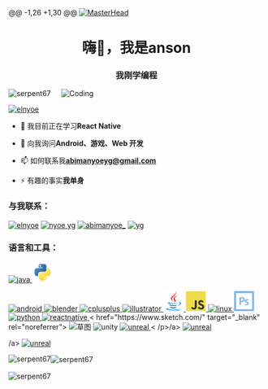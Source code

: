 @@ -1,26 +1,30 @@
[![ MasterHead ](https://1.bp.blogspot.com/-7A4WynwLsMw/XbBpCXG8fHI/AAAAAAAAMt4/uOa1bpLskYgrwGbllhSu2SDj_Mig8SXJQCLcBGAsYHQ/s1600/2000_600px.gif)](https://rishavchanda.io)
<h1 align="center">嗨👋，我是anson</h1>
<h3 align="center">我刚学编程</h3>
<img align="right" alt="Coding" width="400" src=https://camo.githubusercontent.com/5ddf73ad3a205111cf8c686f687fc216c2946a75005718c8da5b837ad9de78c9/68747470733a2f2f7468756d62732e6766796361742e636f6d2f4576696c4e657874446576696c666973682d736d616c6c2e676966>
<p align="left"> <img src="https://komarev.com/ghpvc/?username=serpent67&label=Profile%20views&color=0e75b6&style=flat" alt="serpent67" /> </p>

<p align="left"> <a href="https://twitter.com/elnyoe" target="blank"><img src="https://img.shields.io/twitter/follow/elnyoe? logo=twitter&style=for-the-badge" alt="elnyoe" /></a> </p>

- 🌱 我目前正在学习**React Native**

- 💬 向我询问**Android、游戏、Web 开发**

- 📫 如何联系我**abimanyoeyg@gmail.com**

- ⚡ 有趣的事实**我单身**

<h3 align="left">与我联系：</h3>
<p对齐=“左”>
<a href="https://twitter.com/elnyoe" target="blank"><img align="center" src="https://raw.githubusercontent.com/rahuldkjain/github-profile-readme-generator /master/src/images/icons/Social/twitter.svg" alt="elnyoe" height="30" width="40" /></a>
<a href="https://fb.com/nyoe yg" target="blank"><img align="center" src="https://raw.githubusercontent.com/rahuldkjain/github-profile-readme- generator/master/src/images/icons/Social/facebook.svg" alt="nyoe yg" height="30" width="40" /></a>
<a href="https://instagram.com/abimanyoe_" target="blank"><img align="center" src="https://raw.githubusercontent.com/rahuldkjain/github-profile-readme-generator /master/src/images/icons/Social/instagram.svg" alt="abimanyoe_" height="30" width="40" /></a>
<a href="https://www.youtube.com/c/yg" target="blank"><img align="center" src="https://raw.githubusercontent.com/rahuldkjain/github-profile -readme-generator/master/src/images/icons/Social/youtube.svg" alt="yg" height="30" width="40" /></a>
</p>

<h3 align="left">语言和工具：</h3>
<p align="left"> <a href="https://www.java.com" target="_blank" rel="noreferrer"> <img src="https://raw.githubusercontent.com/devicons /devicon/master/icons/java/java-original.svg" alt="java" width="40" height="40"/> </a> <a href="https://www.python.org " target="_blank" rel="noreferrer"> <img src="https://raw.githubusercontent.com/devicons/devicon/master/icons/python/python-original.svg" alt="python" width= "40" height="40"/> </a> </p>
<p align="left"> <a href="https://developer.android.com" target="_blank" rel="noreferrer"> <img src="https://raw.githubusercontent.com/devicons /devicon/master/icons/android/android-original-wordmark.svg" alt="android" width="40" height="40"/> </a> <a href="https://www.blender .org/" target="_blank" rel="noreferrer"> <img src="https://download.blender.org/branding/community/blender_community_badge_white.svg" alt="blender" width="40" height= “40”/> </a> <a href="https://www.w3schools.com/cpp/" target="_blank" rel="noreferrer"> <img src="https://raw.githubusercontent .com/devicons/devicon/master/icons/cplusplus/cplusplus-original.svg" alt="cplusplus" width="40" height="40"/> </a> <a href="https://www. adobe.com/in/products/illustrator.html" target="_blank" rel="noreferrer"> <img src="https://www.vectorlogo.zone/logos/adobe_illustrator/adobe_illustrator-icon.svg" alt= "illustrator" width="40" height="40"/> </a> <a href="https://www.java.com" target="_blank" rel="noreferrer"> <img src=" https://raw.githubusercontent.com/devicons/devicon/master/icons/java/java-original.svg" alt="java" width="40" height="40"/> </a> <a href ="https://developer.mozilla.org/en-US/docs/Web/JavaScript"target="_blank" rel="noreferrer"> <img src="https://raw.githubusercontent.com/devicons/devicon/master/icons/javascript/javascript-original.svg" alt="javascript" width=" 40" height="40"/> </a> <a href="https://www.linux.org/" target="_blank" rel="noreferrer"> <img src="https://raw .githubusercontent.com/devicons/devicon/master/icons/linux/linux-original.svg" alt="linux" width="40" height="40"/> </a> <a href="https:/ /www.photoshop.com/en" target="_blank" rel="noreferrer"> <img src="https://raw.githubusercontent.com/devicons/devicon/master/icons/photoshop/photoshop-line.svg " alt="photoshop" width="40" height="40"/> </a> <a href="https://www.python.org" target="_blank" rel="noreferrer"> <img src="https://raw.githubusercontent.com/devicons/devicon /master/icons/python/python-original.svg" alt="python" width="40" height="40"/> </a> <a href="https://reactnative.dev/" target= "_blank" rel="noreferrer"> <img src="https://reactnative.dev/img/header_logo.svg" alt="reactnative" width="40" height="40"/> </a> < href="https://www.sketch.com/" target="_blank" rel="noreferrer"> <img src="https://www.vectorlogo.zone/logos/sketchapp/sketchapp-icon.svg " alt="草图" width="40" height="40"/> </a> <href="https://unity.com/" target="_blank" rel="noreferrer"> <img src="https://www.vectorlogo.zone/logos/unity3d/unity3d-icon.svg" alt ="unity" width="40" height="40"/> </a> <a href="https://unrealengine.com/" target="_blank" rel="noreferrer"> <img src=" https://raw.githubusercontent.com/kenangundogan/fontisto/036b7eca71aab1bef8e6a0518f7329f13ed62f6b/icons/svg/brand/unreal-engine.svg" alt="unreal" width="40" height="40"/> </a> < /p>/a> <a href="https://unrealengine.com/" target="_blank" rel="noreferrer"> <img src="https://raw.githubusercontent.com/kenangundogan/fontisto/036b7eca71aab1bef8e6a0518f7329f13ed62f6b/icons /svg/brand/unreal-engine.svg" alt="unreal" width="40" height="40"/> </a> </p>/a> <a href="https://unrealengine.com/" target="_blank" rel="noreferrer"> <img src="https://raw.githubusercontent.com/kenangundogan/fontisto/036b7eca71aab1bef8e6a0518f7329f13ed62f6b/icons /svg/brand/unreal-engine.svg" alt="unreal" width="40" height="40"/> </a> </p>

<p><img align="left" src="https://github-readme-stats.vercel.app/api/top-langs?username=serpent67&show_icons=true&locale=en&layout=compact" alt="serpent67" /> </p>

<p>   <img align="center" src="https://github-readme-stats.vercel.app/api?username=serpent67&show_icons=true&locale=en" alt="serpent67" /></p>
<p><img align="center" src="https://github-readme-streak-stats.herokuapp.com/?user=serpent67&" alt="serpent67" /></p>
